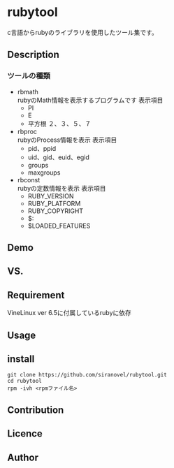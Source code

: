 rubytool
========
c言語からrubyのライブラリを使用したツール集です。

## Description ##
### ツールの種類 ###
* rbmath  
  rubyのMath情報を表示するプログラムです
  表示項目
  - PI
  - E
  - 平方根
    ２、３、５、７  
* rbproc  
  rubyのProcess情報を表示
  表示項目
  - pid、ppid
  - uid、gid、euid、egid
  - groups
  - maxgroups
* rbconst  
  rubyの定数情報を表示
  表示項目
  - RUBY_VERSION
  - RUBY_PLATFORM
  - RUBY_COPYRIGHT
  - $:
  - $LOADED_FEATURES

## Demo ##

## VS. ##

## Requirement ##
VineLinux ver 6.5に付属しているrubyに依存

## Usage ##

## install ##
    git clone https://github.com/siranovel/rubytool.git  
    cd rubytool  
    rpm -ivh <rpmファイル名>  

## Contribution ##

## Licence ##

## Author ##
